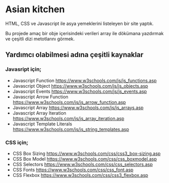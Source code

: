 # Asian kitchen

HTML, CSS ve Javascript ile asya yemeklerini listeleyen bir site yaptık.

Bu projede amaç bir obje içerisindeki verileri array ile dökümana yazdırmak ve çeşitli dizi metotlarını görmek.

## Yardımcı olabilmesi adına çeşitli kaynaklar

### Javasript için;
* Javascript Function https://www.w3schools.com/js/js_functions.asp
* Javascript Object https://www.w3schools.com/js/js_objects.asp
* Javascript Events https://www.w3schools.com/js/js_events.asp
* Javascript Arrow Function https://www.w3schools.com/js/js_arrow_function.asp
* Javascript Array https://www.w3schools.com/js/js_arrays.asp
* Javascript Array Iteration https://www.w3schools.com/js/js_array_iteration.asp
* Javascript Template Literals https://www.w3schools.com/js/js_string_templates.asp

### CSS için;

* CSS Box Sizing https://www.w3schools.com/css/css3_box-sizing.asp
* CSS Box Model https://www.w3schools.com/css/css_boxmodel.asp
* CSS Selectors https://www.w3schools.com/css/css_selectors.asp
* CSS Fonts https://www.w3schools.com/css/css_font.asp
* CSS Flexbox https://www.w3schools.com/css/css3_flexbox.asp
